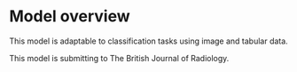 # Model overview

This model is adaptable to classification tasks using image and tabular data. 

This model is submitting to The British Journal of Radiology.
